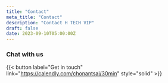```yaml
---
title: "Contact"
meta_title: "Contact"
description: "Contact H TECH VIP"
draft: false
date: 2023-09-10T05:00:00Z
---
```


### Chat with us

{{< button label="Get in touch" link="https://calendly.com/chonantsai/30min" style="solid" >}}

